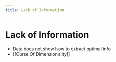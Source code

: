 ```yaml
---
title: Lack of Information
---
```


# Lack of Information
- Data does not show how to extract optimal info
- [[Curse Of Dimensionality]]






































































